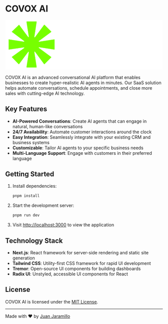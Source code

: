 # COVOX AI

![COVOX AI Logo](public/images/logo-header.webp)

COVOX AI is an advanced conversational AI platform that enables businesses to create hyper-realistic AI agents in minutes. Our SaaS solution helps automate conversations, schedule appointments, and close more sales with cutting-edge AI technology.

## Key Features

- **AI-Powered Conversations**: Create AI agents that can engage in natural, human-like conversations
- **24/7 Availability**: Automate customer interactions around the clock
- **Easy Integration**: Seamlessly integrate with your existing CRM and business systems
- **Customizable**: Tailor AI agents to your specific business needs
- **Multi-Language Support**: Engage with customers in their preferred language

## Getting Started

1. Install dependencies:

   ```bash
   pnpm install
   ```

2. Start the development server:

   ```bash
   pnpm run dev
   ```

3. Visit [http://localhost:3000](http://localhost:3000) to view the application

## Technology Stack

- **Next.js**: React framework for server-side rendering and static site generation
- **Tailwind CSS**: Utility-first CSS framework for rapid UI development
- **Tremor**: Open-source UI components for building dashboards
- **Radix UI**: Unstyled, accessible UI components for React

## License

COVOX AI is licensed under the [MIT License](LICENSE.md).

---

Made with ❤️ by [Juan Jaramillo](https://juanjaramillo.tech)
